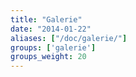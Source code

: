 ```yaml
---
title: "Galerie"
date: "2014-01-22"
aliases: ["/doc/galerie/"]
groups: ['galerie']
groups_weight: 20
---
```



<html>
<head>

<!-- Add jQuery library -->
<script type="text/javascript" src="http://code.jquery.com/jquery-latest.min.js"></script>

<!-- Add mousewheel plugin (this is optional) -->
<script type="text/javascript" src="../../static/js/jquery.mousewheel-3.0.6.pack.js"></script>

<!-- Add fancyBox -->
<link rel="stylesheet" href="../../static/css/jquery.fancybox.css?v=2.1.5" type="text/css" media="screen" />
<script type="text/javascript" src="../../static/js/jquery.fancybox.pack.js?v=2.1.5"></script>

<!-- Optionally add helpers - button, thumbnail and/or media -->
<link rel="stylesheet" href="/fancybox/source/helpers/jquery.fancybox-buttons.css?v=1.0.5" type="text/css" media="screen" />
<script type="text/javascript" src="/fancybox/source/helpers/jquery.fancybox-buttons.js?v=1.0.5"></script>
<script type="text/javascript" src="/fancybox/source/helpers/jquery.fancybox-media.js?v=1.0.6"></script>
<link rel="stylesheet" href="/fancybox/source/helpers/jquery.fancybox-thumbs.css?v=1.0.7" type="text/css" media="screen" />
<script type="text/javascript" src="/fancybox/source/helpers/jquery.fancybox-thumbs.js?v=1.0.7"></script>
</head>







<body>
<script type="text/javascript" $("a[href$='.jpg'],a[href$='.png'],a[href$='.gif']").attr('rel', 'gallery').fancybox();>
</script>
<a class="fancybox" rel="group" href="../../static/img/bild1.jpg"><img src="../../static/img/bild2.jpg" alt="" /></a>
<a class="fancybox" rel="group" href="../../static/img/bild1.jpg"><img src="../../static/img/bild2.jpg" alt="" /></a>

</body>
</html>








